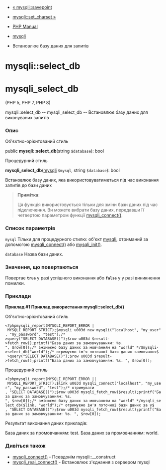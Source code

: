 - [« mysqli::savepoint](mysqli.savepoint.md)
- [mysqli::set_charset »](mysqli.set-charset.md)

- [PHP Manual](index.md)
- [mysqli](class.mysqli.md)
- Встановлює базу даних для запитів

# mysqli::select_db

# mysqli_select_db

(PHP 5, PHP 7, PHP 8)

mysqli::select_db -- mysqli_select_db -- Встановлює базу даних для
виконуваних запитів

### Опис

Об'єктно-орієнтований стиль

public **mysqli::select_db**(string `$database`): bool

Процедурний стиль

**mysqli_select_db**([mysqli](class.mysqli.md) `$mysql`, string
`$database`): bool

Встановлює базу даних, яка використовуватиметься під час виконання
запитів до бази даних

> **Примітка**:
>
> Ця функція використовується тільки для зміни бази даних під час
> підключення. Ви можете вибрати базу даних, передавши її четвертою
> параметром функції [mysqli_connect()](function.mysqli-connect.md).

### Список параметрів

`mysql`
Тільки для процедурного стилю: об'єкт [mysqli](class.mysqli.md),
отриманий за допомогою [mysqli_connect()](function.mysqli-connect.md)
або [mysqli_init()](mysqli.init.md).

`database`
Назва бази даних.

### Значення, що повертаються

Повертає **`true`** у разі успішного виконання або **`false`** у
у разі виникнення помилки.

### Приклади

**Приклад #1 Приклад використання **mysqli::select_db()****

Об'єктно-орієнтований стиль

` <?phpmysqli_report(MYSQLI_REPORT_ERROR | MYSQLI_REPORT_STRICT);$mysqli u003d new mysqli("localhost", "my_user", "my_password", "test");/* >query("SELECT DATABASE()");$row u003d $result->fetch_row();printf("База даних за замовчуванням: %s.
", $row[0]);/* змінюємо базу даних за мовчанням на "world" */$mysqli->select_db("world");/* отримуємо ім'я поточної бази даних замовчання$  >query("SELECT DATABASE()");$row u003d $result->fetch_row();printf("База даних за замовчуванням: %s.
", $row[0]); `

Процедурний стиль

` <?phpmysqli_report(MYSQLI_REPORT_ERROR || MYSQLI_REPORT_STRICT);$link u003d mysqli_connect("localhost", "my_user", "my_password", "test");/* отримувати , "SELECT DATABASE()");$row u003d mysqli_fetch_row($result);printf("База даних за замовчуванням: %s.
", $row[0]);/* змінюємо базу даних за мовчанням на "world" */mysqli_select_db($link, "world");/* отримуємо ім'я поточної бази даних за у$ , "SELECT DATABASE()");$row u003d mysqli_fetch_row($result);printf("База даних за замовчуванням: %s.
", $row[0]); `

Результат виконання даних прикладів:

База даних за промовчанням: test.
База даних за промовчанням: world.

### Дивіться також

- [mysqli_connect()](function.mysqli-connect.md) - Псевдонім
mysqli::\_\_construct
- [mysqli_real_connect()](mysqli.real-connect.md) - Встановлює
з'єднання з сервером mysql
